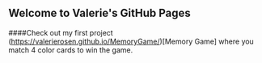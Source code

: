 ## Welcome to Valerie's GitHub Pages

####Check out my first project (https://valerierosen.github.io/MemoryGame/)[Memory Game] where you match 4 color cards to win the game. 

